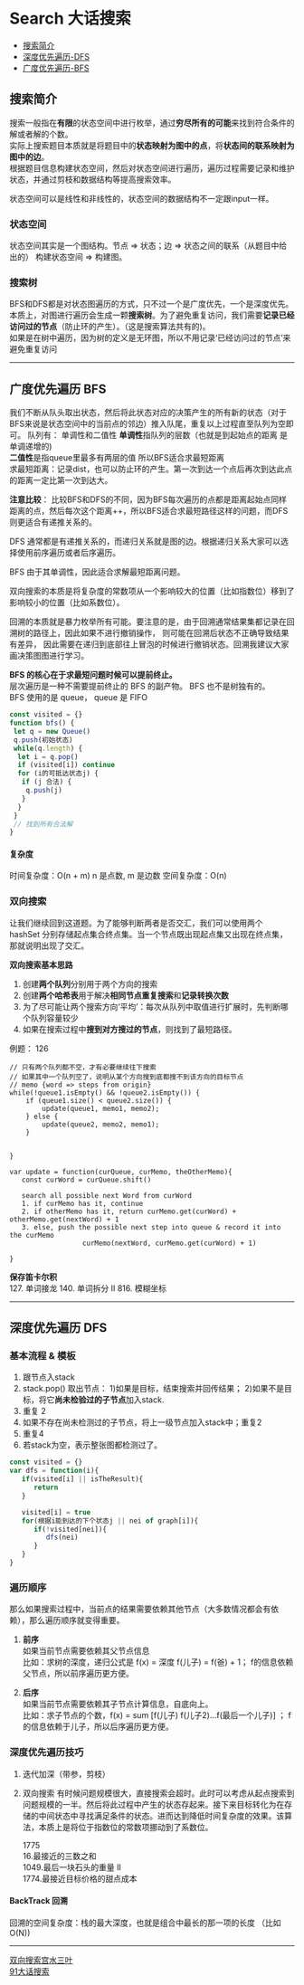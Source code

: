 # Search 大话搜索

- [搜索简介](#搜索简介)
- [深度优先遍历-DFS](#深度优先遍历-DFS)
- [广度优先遍历-BFS](#广度优先遍历-BFS)

## 搜索简介
搜索一般指在**有限**的状态空间中进行枚举，通过**穷尽所有的可能**来找到符合条件的解或者解的个数。  
实际上搜索题目本质就是将题目中的**状态映射为图中的点**，将**状态间的联系映射为图中的边**。  
根据题目信息构建状态空间，然后对状态空间进行遍历，遍历过程需要记录和维护状态，并通过剪枝和数据结构等提高搜索效率。

状态空间可以是线性和非线性的，状态空间的数据结构不一定跟input一样。

### 状态空间
状态空间其实是一个图结构。节点 => 状态；边 => 状态之间的联系（从题目中给出的）
构建状态空间 => 构建图。

### 搜索树
BFS和DFS都是对状态图遍历的方式，只不过一个是广度优先，一个是深度优先。    
本质上，对图进行遍历会生成一颗**搜索树**。为了避免重复访问，我们需要**记录已经访问过的节点**（防止环的产生）。（这是搜索算法共有的)。   
如果是在树中遍历，因为树的定义是无环图，所以不用记录‘已经访问过的节点’来避免重复访问



-----
## 广度优先遍历 BFS
我们不断从队头取出状态，然后将此状态对应的决策产生的所有新的状态（对于BFS来说是状态空间中的当前点的邻边）推入队尾，重复以上过程直至队列为空即可。 
队列有： 单调性和二值性 
**单调性**指队列的层数（也就是到起始点的距离 是单调递增的)  
**二值性**是指queue里最多有两层的值
所以BFS适合求最短距离  
求最短距离：记录dist，也可以防止环的产生。第一次到达一个点后再次到达此点的距离一定比第一次到达大。

**注意比较**： 比较BFS和DFS的不同，因为BFS每次遍历的点都是距离起始点同样距离的点，然后每次这个距离++，所以BFS适合求最短路径这样的问题，而DFS则更适合有递推关系的。

DFS 通常都是有递推关系的，而递归关系就是图的边。根据递归关系大家可以选择使用前序遍历或者后序遍历。

BFS 由于其单调性，因此适合求解最短距离问题。

双向搜索的本质是将复杂度的常数项从一个影响较大的位置（比如指数位）移到了影响较小的位置（比如系数位）。

回溯的本质就是暴力枚举所有可能。要注意的是，由于回溯通常结果集都记录在回溯树的路径上，因此如果不进行撤销操作， 则可能在回溯后状态不正确导致结果有差异， 因此需要在递归到底部往上冒泡的时候进行撤销状态。回溯我建议大家画决策图图进行学习。

**BFS 的核心在于求最短问题时候可以提前终止。**  
层次遍历是一种不需要提前终止的 BFS 的副产物。
BFS 也不是树独有的。  
BFS 使用的是 queue， queue 是 FIFO

```JavaScript
const visited = {}
function bfs() {
 let q = new Queue()
 q.push(初始状态)
 while(q.length) {
  let i = q.pop()
  if (visited[i]) continue
  for (i的可抵达状态j) {
   if (j 合法) {
    q.push(j)
   }
  }
 }
 // 找到所有合法解
}
```
#### 复杂度

时间复杂度：O(n + m)
n 是点数, m 是边数
空间复杂度：O(n)

### 双向搜索  
让我们继续回到这道题。为了能够判断两者是否交汇，我们可以使用两个 hashSet 分别存储起点集合终点集。当一个节点既出现起点集又出现在终点集，那就说明出现了交汇。  

**双向搜索基本思路**
1. 创建**两个队列**分别用于两个方向的搜索
2. 创建**两个哈希表**用于解决**相同节点重复搜索**和**记录转换次数**
3. 为了尽可能让两个搜索方向‘平均’：每次从队列中取值进行扩展时，先判断哪个队列容量较少
4. 如果在搜索过程中**搜到对方搜过的节点**，则找到了最短路径。

例题： 126
```
// 只有两个队列都不空，才有必要继续往下搜索
// 如果其中一个队列空了，说明从某个方向搜到底都搜不到该方向的目标节点
// memo {word => steps from origin}
while(!queue1.isEmpty() && !queue2.isEmpty()) {
    if (queue1.size() < queue2.size()) {
        update(queue1, memo1, memo2);
    } else {
        update(queue2, memo2, memo1);
    }

    
}

var update = function(curQueue, curMemo, theOtherMemo){
   const curWord = curQueue.shift()

   search all possible next Word from curWord
   1. if curMemo has it, continue
   2. if otherMemo has it, return curMemo.get(curWord) + otherMemo.get(nextWord) + 1
   3. else, push the possible next step into queue & record it into the curMemo
                  curMemo(nextWord, curMemo.get(curWord) + 1)
  
}
```

**保存笛卡尔积**  
127. 单词接龙
140. 单词拆分 II
816. 模糊坐标    


-----

## 深度优先遍历 DFS

### 基本流程 & 模板
1. 跟节点入stack
2. stack.pop() 取出节点： 1)如果是目标，结束搜索并回传结果； 2)如果不是目标，将它**尚未检验过的子节点**加入stack.
3. 重复 2 
4. 如果不存在尚未检测过的子节点，将上一级节点加入stack中；重复2
5. 重复4
6. 若stack为空，表示整张图都检测过了。

```JavaScript
const visited = {}
var dfs = function(i){
   if(visited[i] || isTheResult){
      return
   }

   visited[i] = true
   for(根据i能到达的下个状态j || nei of graph[i]){
      if(!visited[nei]){
         dfs(nei)
      }
   }
}

```

### 遍历顺序
那么如果搜索过程中，当前点的结果需要依赖其他节点（大多数情况都会有依赖），那么遍历顺序就变得重要。

1. **前序**  
   如果当前节点需要依赖其父节点信息  
   比如：求树的深度，递归公式是 f(x) = 深度  f(儿子) = f(爸) + 1； f的信息依赖父节点，所以前序遍历更方便。 

2. **后序**  
   如果当前节点需要依赖其子节点计算信息，自底向上。  
   比如：求子节点的个数，f(x) = sum [f(儿子) f(儿子2)...f(最后一个儿子)] ； f的信息依赖于儿子，所以后序遍历更方便。

### 深度优先遍历技巧

1. 迭代加深（带参，剪枝）
2. 双向搜索
   有时候问题规模很大，直接搜索会超时。此时可以考虑从起点搜索到问题规模的一半。然后将此过程中产生的状态存起来。接下来目标转化为在存储的中间状态中寻找满足条件的状态。进而达到降低时间复杂度的效果。该算法，本质上是将位于指数位的常数项挪动到了系数位。

   1775  
   16.最接近的三数之和  
   1049.最后一块石头的重量 II  
   1774.最接近目标价格的甜点成本

#### BackTrack 回溯
回溯的空间复杂度：栈的最大深度，也就是组合中最长的那一项的长度 （比如O(N))  

-----




[双向搜索宫水三叶](https://mp.weixin.qq.com/s/CsAx6FydjW4U0KFafVwb1Q)  
[91大话搜索](https://leetcode-solution.cn/solutionDetail?type=2&id=3003&max_id=3008)
